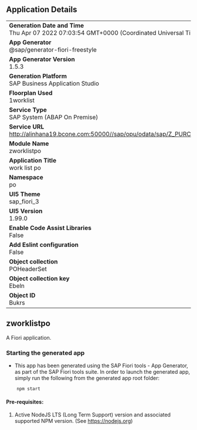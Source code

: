 ## Application Details
|               |
| ------------- |
|**Generation Date and Time**<br>Thu Apr 07 2022 07:03:54 GMT+0000 (Coordinated Universal Time)|
|**App Generator**<br>@sap/generator-fiori-freestyle|
|**App Generator Version**<br>1.5.3|
|**Generation Platform**<br>SAP Business Application Studio|
|**Floorplan Used**<br>1worklist|
|**Service Type**<br>SAP System (ABAP On Premise)|
|**Service URL**<br>http://alinhana19.bcone.com:50000//sap/opu/odata/sap/Z_PURCHASEORDER_SRV
|**Module Name**<br>zworklistpo|
|**Application Title**<br>work list po|
|**Namespace**<br>po|
|**UI5 Theme**<br>sap_fiori_3|
|**UI5 Version**<br>1.99.0|
|**Enable Code Assist Libraries**<br>False|
|**Add Eslint configuration**<br>False|
|**Object collection**<br>POHeaderSet|
|**Object collection key**<br>Ebeln|
|**Object ID**<br>Bukrs|

## zworklistpo

A Fiori application.

### Starting the generated app

-   This app has been generated using the SAP Fiori tools - App Generator, as part of the SAP Fiori tools suite.  In order to launch the generated app, simply run the following from the generated app root folder:

```
    npm start
```

#### Pre-requisites:

1. Active NodeJS LTS (Long Term Support) version and associated supported NPM version.  (See https://nodejs.org)


